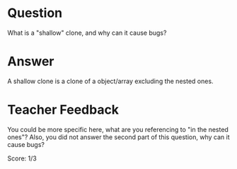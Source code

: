 # Question
What is a "shallow" clone, and why can it cause bugs?

# Answer
A shallow clone is a clone of a object/array excluding the nested ones. 

# Teacher Feedback

You could be more specific here, what are you referencing to "in the nested ones"? Also, you did not answer the second part of this question, why can it cause bugs? 

Score: 1/3